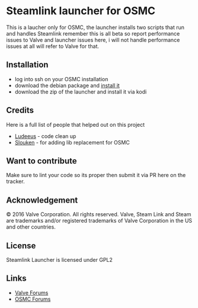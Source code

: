 # Steamlink launcher for OSMC

This is a laucher only for OSMC, the launcher installs two scripts that run and handles Steamlink remember this is all beta so report performance issues to Valve and launcher issues here, i will not handle performance issues at all will refer to Valve for that.

## Installation

* log into ssh on your OSMC installation 
*  download the debian package and [install it](https://steamcommunity.com/app/353380/discussions/0/1743353164093954254)
* download the zip of the launcher and install it via kodi

## Credits

Here is a full list of people that helped out on this project

* [Ludeeus](https://github.com/ludeeus) - code clean up
* [Slouken](https://github.com/slouken) - for adding lib replacement for OSMC

## Want to contribute

Make sure to lint your code so its proper then submit it via PR here on the tracker.

## Acknowledgement

© 2016 Valve Corporation. All rights reserved. Valve, Steam Link and Steam are trademarks and/or 
registered trademarks of Valve Corporation in the US and other countries. 

## License

Steamlink Launcher is licensed under GPL2

## Links

* [Valve Forums](https://steamcommunity.com/app/353380/discussions/6/)
* [OSMC Forums](https://discourse.osmc.tv/t/regarding-steamlink/76800)
